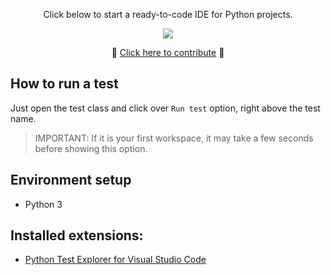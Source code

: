 <p align="center">Click below to start a ready-to-code IDE for Python projects.</p>

<p align="center">
  <a href="https://gitpod.io/#https://github.com/db1group/python">
    <img src="https://img.shields.io/badge/Click-and%20code-blue?logo=data:image/png;base64,iVBORw0KGgoAAAANSUhEUgAAABAAAAAQCAYAAAAf8/9hAAABI0lEQVQ4T2NkIAH8T67+j66ckRj9v97cAGtkLV+Movz5tasMeA34/ebGzv8MDG7IumCGgDSDAE4DYLaiuxBkAEwzTgN+vb3xi+E/AytIQdZXFhQzJny7DOZ/SlqI2wXItiMbMOf5G4Yv/M/hBvJoBjLCvQAL4d+dsSg2wgwAaQYBrAbg0gzS8Oo/A4PM3Q9wQ2EGgGwHhwFy3KLbDlLw6/V1jJhmZGK5z63uq4QSiDXNHeC4rssMgMf31xITrMkEZjtWA5offAZrAkUV37x4DAOQNWNEI8w7YM1tQQwMErwoIY7NORixANJcqCYCVju3whse51LHN2BNdCgGgDSDFIbHp4DDo/8WJOpAgKAB2Jz3zDIAbBAuzRhhgG4IyAB8mkHqAfEChKXnwSewAAAAAElFTkSuQmCC"/>
  </a>
</div>

<p align="center">🎉 <a href="https://github.com/db1group/click-and-code/blob/master/CONTRIBUTING.md">Click here to contribute</a> 🥳</p>

## How to run a test

Just open the test class and click over `Run test` option, right above the test name.
>IMPORTANT: If it is your first workspace, it may take a few seconds before showing this option.

## Environment setup

* Python 3

## Installed extensions:

* [Python Test Explorer for Visual Studio Code](https://marketplace.visualstudio.com/items?itemName=LittleFoxTeam.vscode-python-test-adapter)
